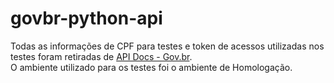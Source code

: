 # govbr-python-api

Todas as informações de CPF para testes e token de acessos utilizadas nos testes foram retiradas de [API Docs - Gov.br](https://www.gov.br/conecta/catalogo/apis/cadastro-base-do-cidadao-cbc-cpf/swagger_cpf_light.json/swagger_view).<br/>
O ambiente utilizado para os testes foi o ambiente de Homologação.